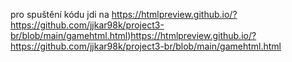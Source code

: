 pro spuštění kódu jdi na https://htmlpreview.github.io/?https://github.com/jjkar98k/project3-br/blob/main/gamehtml.html)https://htmlpreview.github.io/?https://github.com/jjkar98k/project3-br/blob/main/gamehtml.html
